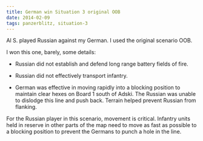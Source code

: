 ```yaml
---
title: German win Situation 3 original OOB
date: 2014-02-09
tags: panzerblitz, situation-3
---
```



Al S. played Russian against my German. I used the original scenario
OOB.

I won this one, barely, some details:

* Russian did not establish and defend long range battery fields of fire.

* Russian did not effectively transport infantry.

* German was effective in moving rapidly into a blocking position to
maintain clear hexes on Board 1 south of Adski. The Russian was unable
to dislodge this line and push back. Terrain helped prevent Russian from
flanking.

For the Russian player in this scenario, movement is critical. Infantry
units held in reserve in other parts of the map need to move as fast as
possible to a blocking position to prevent the Germans to punch a hole
in the line.
